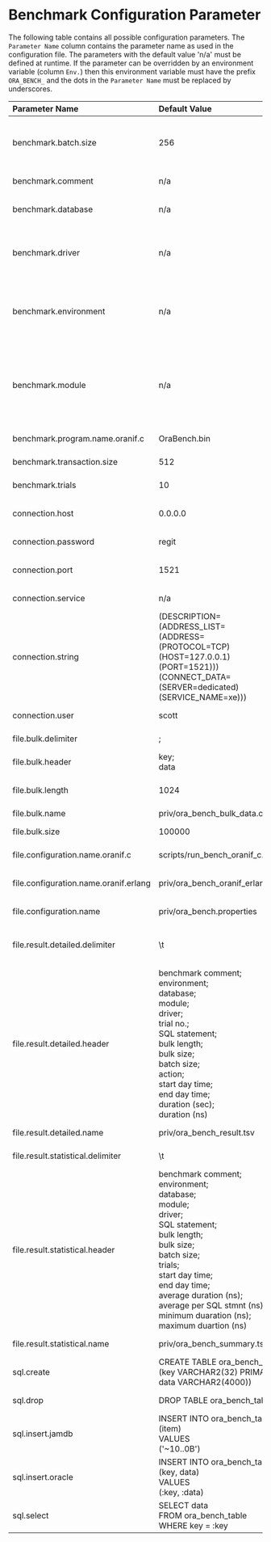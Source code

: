 # Benchmark Configuration Parameter

The following table contains all possible configuration parameters.
The `Parameter Name` column contains the parameter name as used in the configuration file.
The parameters with the default value 'n/a' must be defined at runtime. 
If the parameter can be overridden by an environment variable (column `Env.`) then this environment variable must have the prefix `ORA_BENCH_` and the dots in the `Parameter Name` must be replaced by underscores. 

| Parameter Name | Default Value | Env. | Description |
| :--- | :--- | :---: | :--- |
| benchmark.batch.size | 256 | no | If the database driver used allows batch operations, this value must be used as the upper limit for the database operations contained in a batch. |
| benchmark.comment | n/a | yes | In the result files, this comment is used to identify the benchmark run. |
| benchmark.database | n/a | yes | The database shortcut defines the Oracle database used in the benchmark run. |
| benchmark.driver | n/a | yes | The name and version of the database driver used in the benchmark run, for example 'JDBC (Version 19.3.0.0.0)'. This value should be determined at runtime. |
| benchmark.environment | n/a | yes | In the result files, this comment is used to identify the operating system environment, for example 'amd64 / Linux / 4.15.0-1028-gcp'. This value should be determined at runtime. |
| benchmark.module | n/a | yes | The name of the module and the programming language with name and version executing the benchmark run, for example 'OraBench (Java 11.0.5)'. the version of the programming language should be determined at runtime |
| benchmark.program.name.oranif.c | OraBench.bin | no | Specifies the name of the executable C file. |
| benchmark.transaction.size | 512 | no | The number of `INSERT` operations until a `COMMIT` is performed. | 
| benchmark.trials | 10 | no | This determines the number of tests to be performed per database. |
| connection.host | 0.0.0.0 | yes | The IP address or host name of the Oracle server to which you are connecting. |
| connection.password | regit | no | The password corresponding to the connection user name. |
| connection.port | 1521 | yes | The number of the TCP port that the Oracle server uses to listen for client connections. |
| connection.service | n/a | yes | The service name of the database to access. |
| connection.string | (DESCRIPTION=<br>(ADDRESS_LIST=<br>(ADDRESS=<br>(PROTOCOL=TCP)<br>(HOST=127.0.0.1)<br>(PORT=1521)))<br>(CONNECT_DATA=<br>(SERVER=dedicated)<br>(SERVICE_NAME=xe))) | no | The connection string for direct access to the database. |
| connection.user | scott | no | The user name to use to access the Oracle server. |
| file.bulk.delimiter | ; | no | The delimiter character in the bulk file. |
| file.bulk.header | key;<br>data | no | The header used to generate the bulk file. |
| file.bulk.length | 1024 | no | The length of the data part in the bulk file - minimum 33 and maximum 4000. |
| file.bulk.name | priv/ora_bench_bulk_data.csv | no | The relative filename of the bulk file. |
| file.bulk.size | 100000 | no | The number of records to be generated in the bulk file. |
| file.configuration.name.oranif.c | scripts/run_bench_oranif_c.sh | no | The relative filename of the oranif & C version of the configuration file. |
| file.configuration.name.oranif.erlang | priv/ora_bench_oranif_erlang.properties | no | The relative filename of the oranif & Erlang version of the configuration file. |
| file.configuration.name | priv/ora_bench.properties | yes | The relative filename of the configuration file. |
| file.result.detailed.delimiter | \t | no | The delimiter character in the detailed result file. Here the semicolon must be used as separator. |
| file.result.detailed.header | benchmark comment;<br>environment;<br>database;<br>module;<br>driver;<br>trial no.;<br>SQL statement;<br>bulk length;<br>bulk size;<br>batch size;<br>action;<br>start day time;<br>end day time;<br>duration (sec);<br>duration (ns) | no | The header used to generate the detailed result file. At runtime, this is replaced by the character specified in parameter `file.result.detailed.delimiter`. |
| file.result.detailed.name | priv/ora_bench_result.tsv | yes | The relative filename of the detailed result file. |
| file.result.statistical.delimiter | \t | no | The delimiter character in the summary result file. |
| file.result.statistical.header | benchmark comment;<br>environment;<br>database;<br>module;<br>driver;<br>SQL statement;<br>bulk length;<br>bulk size;<br>batch size;<br>trials;<br>start day time;<br>end day time;<br>average duration (ns);<br>average per SQL stmnt (ns);<br>minimum duaration (ns);<br>maximum duartion (ns) | no | The header used to generate the summary result file. At runtime, this is replaced by the character specified in parameter `file.result.statistical.delimiter`. |
| file.result.statistical.name | priv/ora_bench_summary.tsv | yes | The relative filename of the summary result file. |
| sql.create | CREATE TABLE ora_bench_table<br>(key VARCHAR2(32) PRIMARY KEY,<br>data VARCHAR2(4000)) | no | The SQL statement to create the test table. |
| sql.drop | DROP TABLE ora_bench_table | no | The SQL statement to delete the test table. |
| sql.insert.jamdb | INSERT INTO ora_bench_table<br>(item)<br>VALUES<br>('~10..0B') | no | The SQL statement to insert the data from the bulk file into the test table - JamDB version. |
| sql.insert.oracle | INSERT INTO ora_bench_table<br>(key, data)<br>VALUES<br>(:key, :data) | no | The SQL statement to insert the data from the bulk file into the test table - standard version. |
| sql.select | SELECT data<br>FROM ora_bench_table<br>WHERE key = :key | no | The SQL statement to retrieve the previously inserted data. |
